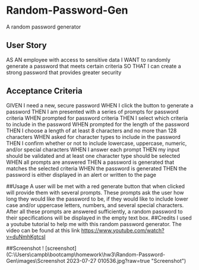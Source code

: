 # Random-Password-Gen
A random password generator
## User Story

AS AN employee with access to sensitive data
I WANT to randomly generate a password that meets certain criteria
SO THAT I can create a strong password that provides greater security


## Acceptance Criteria
GIVEN I need a new, secure password
WHEN I click the button to generate a password
THEN I am presented with a series of prompts for password criteria
WHEN prompted for password criteria
THEN I select which criteria to include in the password
WHEN prompted for the length of the password
THEN I choose a length of at least 8 characters and no more than 128 characters
WHEN asked for character types to include in the password
THEN I confirm whether or not to include lowercase, uppercase, numeric, and/or special characters
WHEN I answer each prompt
THEN my input should be validated and at least one character type should be selected
WHEN all prompts are answered
THEN a password is generated that matches the selected criteria
WHEN the password is generated
THEN the password is either displayed in an alert or written to the page

##Usage
A user will be met with a red generate button that when clicked will provide them with several prompts. These prompts ask the user how long they would like the password to be, if they would like to include lower case and/or uppercase letters, numbers, and several special characters. After all these prompts are answered sufficiently, a random password to their specifications will be displayed in the empty text box.
##Credits
I used a youtube tutorial to help me with this random password generator. The video can be found at this link https://www.youtube.com/watch?v=duNmhKgtcsI

##Screenshot
! [screenshot] (C:\Users\campb\bootcamp\homework\hw3\Random-Password-Gen\images\Screenshot 2023-07-27 010536.jpg?raw=true "Screenshot")
